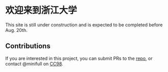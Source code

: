 # 欢迎来到浙江大学

This site is still under construction and is expected to be completed before Aug. 20th.

## Contributions

If you are interested in this project, you can submit PRs to the [repo](https://github.com/mini-full/zju-welcome), or contact @minifull on [CC98](https://cc98.org).
